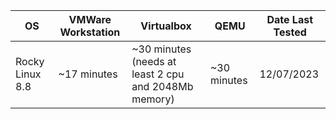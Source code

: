 | OS              | VMWare Workstation | Virtualbox                                           | QEMU        | Date Last Tested |
|-----------------|--------------------|------------------------------------------------------|-------------|------------------|
| Rocky Linux 8.8 | ~17 minutes        | ~30 minutes (needs at least 2 cpu and 2048Mb memory) | ~30 minutes | 12/07/2023       |
